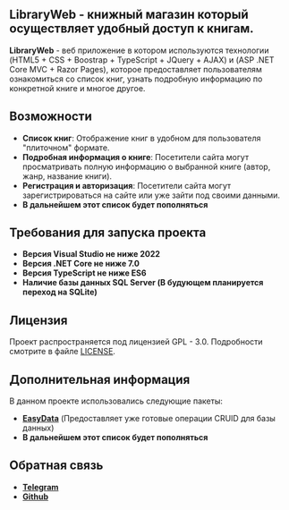 ## LibraryWeb - книжный магазин который осуществляет удобный доступ к книгам.
**LibraryWeb** - веб приложение в котором используются технологии (HTML5 + CSS + Boostrap + TypeScript + JQuery + AJAX) и (ASP .NET Core MVC + Razor Pages), которое предоставляет пользователям ознакомиться со список книг, узнать подробную информацию по конкретной книге и многое другое.
## Возможности
- **Список книг**: Отображение книг в удобном для пользователя "плиточном" формате.
- **Подробная информация о книге**: Посетители сайта могут просматривать полную информацию о выбранной книге (автор, жанр, название книги).
- **Регистрация и авторизация**: Посетители сайта могут зарегистрироваться на сайте или уже зайти под своими данными.
- **В дальнейшем этот список будет пополняться**
## Требования для запуска проекта
- **Версия Visual Studio не ниже 2022**
- **Версия .NET Core не ниже 7.0**
- **Версия TypeScript не ниже ES6**
- **Наличие базы данных SQL Server (В будующем планируется переход на SQLite)**
## Лицензия
Проект распространяется под лицензией GPL - 3.0. Подробности смотрите в файле [LICENSE](https://github.com/LooDriver/LibraryWeb/blob/main/LICENSE.txt). 
## Дополнительная информация
В данном проекте использовались следующие пакеты:
- **[EasyData](https://github.com/KorzhCom/EasyData)** (Предоставляет уже готовые операции CRUID для базы данных)
- **В дальнейшем этот список будет пополняться**
## Обратная связь
- **[Telegram](t.me/loodriver)**
- **[Github](github.com/LooDriver)**
